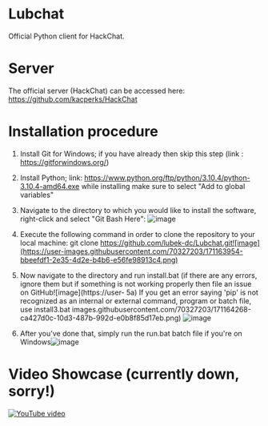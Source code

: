 # Lubchat
Official Python client for HackChat.

# Server
The official server (HackChat) can be accessed here: https://github.com/kacperks/HackChat

# Installation procedure
1) Install Git for Windows; if you have already then skip this step (link : https://gitforwindows.org/)
2) Install Python; link: https://www.python.org/ftp/python/3.10.4/python-3.10.4-amd64.exe while installing make sure to select "Add to global variables"
3) Navigate to the directory to which you would like to install the software, right-click and select "Git Bash Here": ![image](https://user-images.githubusercontent.com/70327203/171130784-826f0139-f1ca-4e13-9a9f-6fe028847edf.png)
4) Execute the following command in order to clone the repository to your local machine: git clone https://github.com/lubek-dc/Lubchat.git![image](https://user-images.githubusercontent.com/70327203/171163954-bbeefdf1-2e35-4d2e-b4b6-e56fe98913c4.png)
5) Now navigate to the directory and run install.bat (if there are any errors, ignore them but if something is not working properly then file an issue on GitHub![image](https://user-
5a) If you get an error saying 'pip' is not recognized as an internal or external command, program or batch file, use install3.bat
images.githubusercontent.com/70327203/171164268-ca427d0c-10d3-487b-992d-e0b8f85d17eb.png)
![image](https://user-images.githubusercontent.com/70327203/171164361-adb0c0f5-2b37-4f73-ba51-deb9fb456b3c.png)

6) After you've done that, simply run the run.bat batch file if you're on Windows![image](https://user-images.githubusercontent.com/70327203/171164408-60e254bf-5563-4fd7-943f-0ecfe1e960d7.png)


# Video Showcase (currently down, sorry!)
[![YouTube video](https://img.youtube.com/vi/lbospO9e3G0/0.jpg)](https://www.youtube.com/watch?v=lbospO9e3G0)
